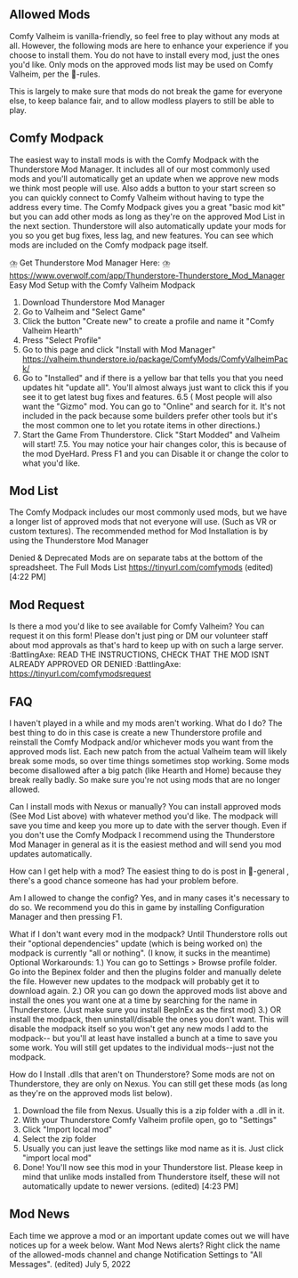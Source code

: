 ## Allowed Mods

Comfy Valheim is vanilla-friendly, so feel free to play without any mods at all. 
However, the following mods are here to enhance your experience if you choose to install them. You do not have to install every mod, just the ones you'd like. 
Only mods on the approved mods list may be used on Comfy Valheim, per the 📌-rules.

This is largely to make sure that mods do not break the game for everyone else, to keep balance fair, and to allow modless players to still be able to play.

## Comfy Modpack

The easiest way to install mods is with the Comfy Modpack with the Thunderstore Mod Manager. It includes all of our most commonly used mods and you'll automatically get an update when we approve new mods we think most people will use. Also adds a button to your start screen so you can quickly connect to Comfy Valheim without having to type the address every time. The Comfy Modpack gives you a great "basic mod kit" but you can add other mods as long as they're on the approved Mod List in the next section. Thunderstore will also automatically update your mods for you so you get bug fixes, less lag, and new features. You can see which mods are included on the Comfy modpack page itself.

⛈️ Get Thunderstore Mod Manager Here: ⛈️ 
https://www.overwolf.com/app/Thunderstore-Thunderstore_Mod_Manager 
Easy Mod Setup with the Comfy Valheim Modpack
1. Download Thunderstore Mod Manager 
2. Go to Valheim and "Select Game"
3. Click the button "Create new" to create a profile and name it "Comfy Valheim Hearth"
4. Press "Select Profile"
5. Go to this page and click "Install with Mod Manager" https://valheim.thunderstore.io/package/ComfyMods/ComfyValheimPack/ 
6. Go to "Installed" and if there is a yellow bar that tells you that you need updates hit "update all". You'll almost always just want to click this if you see it to get latest bug fixes and features.
6.5 ( Most people will also want the "Gizmo" mod. You can go to "Online" and search for it. It's not included in the pack because some builders prefer other tools but it's the most common one to let you rotate items in other directions.)
7. Start the Game From Thunderstore. Click "Start Modded" and Valheim will start!
7.5. You may notice your hair changes color, this is because of the mod DyeHard. Press F1 and you can Disable it or change the color to what you'd like. 

## Mod List

The Comfy Modpack includes our most commonly used mods, but we have a longer list of approved mods that not everyone will use. (Such as VR or custom textures). 
The recommended method for Mod Installation is by using the Thunderstore Mod Manager

Denied & Deprecated Mods are on separate tabs at the bottom of the spreadsheet.
The Full Mods List
https://tinyurl.com/comfymods (edited)
[4:22 PM]

## Mod Request

Is there a mod you'd like to see available for Comfy Valheim? You can request it on this form! 
Please don't just ping or DM our volunteer staff about mod approvals as that's hard to keep up with on such a large server. 
:BattlingAxe: READ THE INSTRUCTIONS, CHECK THAT THE MOD ISNT ALREADY APPROVED OR DENIED :BattlingAxe: 
https://tinyurl.com/comfymodsrequest 

## FAQ

 I haven't played in a while and my mods aren't working. What do I do?
The best thing to do in this case is create a new Thunderstore profile and reinstall the Comfy Modpack and/or whichever mods you want from the approved mods list. Each new patch from the actual Valheim team will likely break some mods, so over time things sometimes stop working. Some mods become disallowed after a big patch (like Hearth and Home) because they break really badly. So make sure you're not using mods that are no longer allowed.

 Can I install mods with Nexus or manually?
You can install approved mods (See Mod List above) with whatever method you'd like. The modpack will save you time and keep you more up to date with the server though. Even if you don't use the Comfy Modpack I recommend using the Thunderstore Mod Manager in general as it is the easiest method and will send you mod updates automatically.

 How can I get help with a mod?
The easiest thing to do is post in 💬-general , there's a good chance someone has had your problem before.

 Am I allowed to change the config?
Yes, and in many cases it's necessary to do so. We recommend you do this in game by installing Configuration Manager and then pressing F1.

 What if I don't want every mod in the modpack?
Until Thunderstore rolls out their "optional dependencies" update (which is being worked on) the modpack is currently "all or nothing". (I know, it sucks in the meantime)
Optional Workarounds:
1.) You can go to Settings > Browse profile folder. Go into the Bepinex folder and then the plugins folder and manually delete the file. However new updates to the modpack will probably get it to download again. 
2.) OR you can go down the approved mods list above and install the ones you want  one at a time by searching for the name in Thunderstore. (Just make sure you install BepInEx as the first mod)
3.) OR install the modpack, then uninstall/disable the ones you don't want. This will disable the modpack itself so you won't get any new mods I add to the modpack-- but you'll at least have installed a bunch at a time to save you some work. You will still get updates to the individual mods--just not the modpack.

 How do I Install .dlls that aren't on Thunderstore?
Some mods are not on Thunderstore, they are only on Nexus. You can still get these mods (as long as they're on the approved mods list below).
1. Download the file from Nexus. Usually this is a zip folder with a .dll in it.
2. With your Thunderstore Comfy Valheim profile open, go to "Settings"
2. Click "Import local mod"
3. Select the zip folder
4. Usually you can just leave the settings like mod name as it is. Just click "import local mod"
5. Done! You'll now see this mod in your Thunderstore list. Please keep in mind that unlike mods installed from Thunderstore itself, these will not automatically update to newer versions. (edited)
[4:23 PM]

## Mod News

Each time we approve a mod or an important update comes out we will have notices up for a week below.
 Want Mod News alerts? Right click the name of the allowed-mods channel and change Notification Settings to "All Messages". (edited)
July 5, 2022

